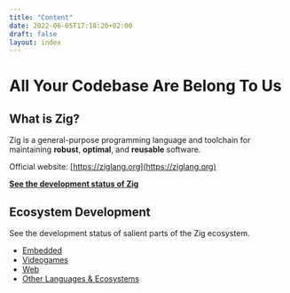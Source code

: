 ```yaml
---
title: "Content"
date: 2022-06-05T17:18:20+02:00
draft: false
layout: index
---
```


# All Your Codebase Are Belong To Us

## What is Zig?
Zig is a general-purpose programming language and toolchain
for maintaining **robust**, **optimal**, and **reusable** software.

Official website:
[https://ziglang.org](https://ziglang.org)

**[See the development status of Zig](/zig/)**

## Ecosystem Development
See the development status of salient parts of the Zig ecosystem.

- [Embedded](/embedded/)
- [Videogames](/gamedev/)
- [Web](/webdev/)
- [Other Languages & Ecosystems](/ecosystems/)
